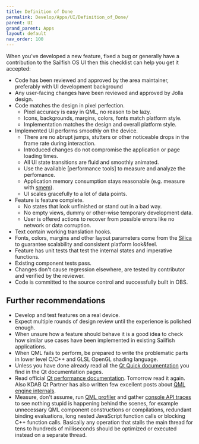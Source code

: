 ```yaml
---
title: Definition of Done
permalink: Develop/Apps/UI/Definition_of_Done/
parent: UI
grand_parent: Apps
layout: default
nav_order: 100
---
```


When you've developed a new feature, fixed a bug or generally have a contribution to the Sailfish OS UI then this checklist can help you get it accepted:

  - Code has been reviewed and approved by the area maintainer, preferably with UI development background
  - Any user-facing changes have been reviewed and approved by Jolla design.
  - Code matches the design in pixel perfection.
      - Pixel accuracy is easy in QML, no reason to be lazy.
      - Icons, backgrounds, margins, colors, fonts match platform style.
      - Implementation matches the design and overall platform style.
  - Implemented UI performs smoothly on the device.
      - There are no abrupt jumps, stutters or other noticeable drops in the frame rate during interaction.
      - Introduced changes do not compromise the application or page loading times.
      - All UI state transitions are fluid and smoothly animated.
      - Use the available [performance tools] to measure and analyze the perfomance.
      - Application memory consumption stays reasonable (e.g. measure with [smem](http://www.selenic.com/smem)).
      - UI scales gracefully to a lot of data points.
  - Feature is feature complete.
      - No states that look unfinished or stand out in a bad way.
      - No empty views, dummy or other-wise temporary development data.
      - User is offered actions to recover from possible errors like no network or data corruption.
  - Text contain working translation hooks.
  - Fonts, colors, margins and other layout parameters come from the [Silica](https://sailfishos.org/develop/docs/silica/qml-sailfishsilica-sailfish-silica-theme.html) to guarantee scalability and consistent platform look&feel.
  - Feature has unit tests that test the internal states and imperative functions.
  - Existing component tests pass.
  - Changes don't cause regression elsewhere, are tested by contributor and verified by the reviewer.
  - Code is committed to the source control and successfully built in OBS.

## Further recommendations

  - Develop and test features on a real device.
  - Expect multiple rounds of design review until the experience is polished enough.
  - When unsure how a feature should behave it is a good idea to check how similar use cases have been implemented in existing Sailfish applications.
  - When QML fails to perform, be prepared to write the problematic parts in lower level C/C++ and GLSL OpenGL shading language.
  - Unless you have done already read all the [Qt Quick documentation](http://doc.qt.io/qt-5/qtquick-index.html) you find in the Qt documentation pages.
  - Read official [Qt performance documentation](http://doc.qt.io/qt-5/qtquick-performance.html). Tomorrow read it again. Also KDAB Qt Partner has also written few excellent posts about [QML engine internals](http://www.kdab.com/category/blogs/qmlengineseries).
  - Measure, don't assume, run [QML profiler](http://doc.qt.io/qtcreator/creator-qml-performance-monitor.html) and gather [console API traces](http://blog.qt.io/blog/2012/03/01/debugging-qt-quick-2-console-api) to see nothing stupid is happening behind the scenes, for example unnecessary QML component constructions or compilations, redundant binding evaluations, long nested JavaScript function calls or blocking C++ function calls. Basically any operation that stalls the main thread for tens to hundreds of milliseconds should be optimized or executed instead on a separate thread.
